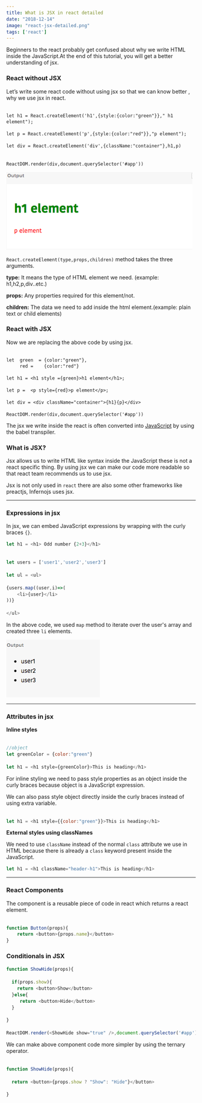 ```yaml
---
title: What is JSX in react detailed
date: "2018-12-14"
image: "react-jsx-detailed.png"
tags: ['react']
---
```


Beginners to the react probably get confused about why we write HTML inside the JavaScript.At the end of this tutorial, you will get a better understanding of jsx.



### React without JSX

Let’s write some react code without using jsx so that we can know better , why we use jsx in react.

```js{1,3,5}

let h1 = React.createElement('h1',{style:{color:"green"}}," h1 element");

let p = React.createElement('p',{style:{color:"red"}},"p element");

let div = React.createElement('div',{className:"container"},h1,p)


ReactDOM.render(div,document.querySelector('#app'))

```
![react without using jsx](./react-withoutjsx.png)


`React.createElement(type,props,children)` method takes the three arguments.

__type:__ It means the type of HTML element we need.
(example: h1,h2,p,div..etc.)

__props:__ Any properties required for this element/not.

__children:__ The data we need to add inside the html element.(example: plain text or child elements)



### React with JSX

Now we are replacing the above code by using jsx.

```js{4,6,8}

let  green  = {color:"green"},
     red =    {color:"red"}

let h1 = <h1 style ={green}>h1 element</h1>;

let p =  <p style={red}>p element</p>;

let div = <div className="container">{h1}{p}</div>

ReactDOM.render(div,document.querySelector('#app'))

```

The jsx we write inside the react is often converted into [JavaScript](#react-without-jsx) by using the babel transpiler.



### What is JSX?

Jsx allows us to write HTML like syntax inside the JavaScript these is not a react specific thing. By using jsx we can make our code more readable so that react team recommends us to use jsx.

Jsx is not only used in `react` there are also some other frameworks like preactjs, Infernojs uses jsx.

---

### Expressions in jsx

In jsx, we can embed JavaScript expressions by wrapping with the curly braces `{}`.

```js
let h1 = <h1> Odd number {2+3}</h1>
```

```js

let users = ['user1','user2','user3']

let ul = <ul>

{users.map((user,i)=>(
    <li>{user}</li>
))}

</ul>

```
In the above code, we used `map` method to iterate over the user's array and created three `li` elements.

![Expressions in jsx](./jsx-users.png)

---

### Attributes in jsx


**Inline styles**

```js

//object
let greenColor = {color:"green"}

let h1 = <h1 style={greenColor}>This is heading</h1>

```

For inline styling we need to pass style properties as an object inside the curly braces because object is a JavaScript expression.

We can also pass style object directly inside the curly braces instead of using extra variable.



```js

let h1 = <h1 style={{color:"green"}}>This is heading</h1>

```

**External styles using classNames**

We need to use `className`  instead of the normal `class` attribute we use in HTML because there is already a `class` keyword present inside the JavaScript.

```js
let h1 = <h1 className="header-h1">This is heading</h1>

```
---

### React Components

The component is a reusable piece of code in react which returns a react element.


```js

function Button(props){
    return <button>{props.name}</button>
}

```


### Conditionals in JSX


```js
function ShowHide(props){

  if(props.show){
    return <button>Show</button>
  }else{
     return <button>Hide</button>
  }

}

ReactDOM.render(<ShowHide show="true" />,document.querySelector('#app'))
```

We can make above component code more simpler by using  the ternary operator.

```js

function ShowHide(props){

  return <button>{props.show ? "Show": "Hide"}</button>

}
```